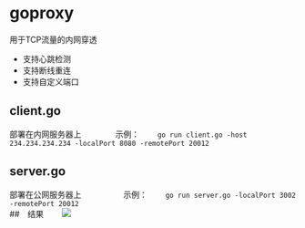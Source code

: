 # goproxy  
用于TCP流量的内网穿透　　
- 支持心跳检测
- 支持断线重连
- 支持自定义端口
## client.go  
部署在内网服务器上　　　　
示例：　　
`go run client.go -host 234.234.234.234 -localPort 8080 -remotePort 20012`  
## server.go  
部署在公网服务器上　　　　　
示例：　　
`go run server.go -localPort 3002 -remotePort 20012`    
##　结果　　
![](http://pyw7z52y6.bkt.clouddn.com/Fh641WP9ccjV2H7slWoMLdaDjE0b)
